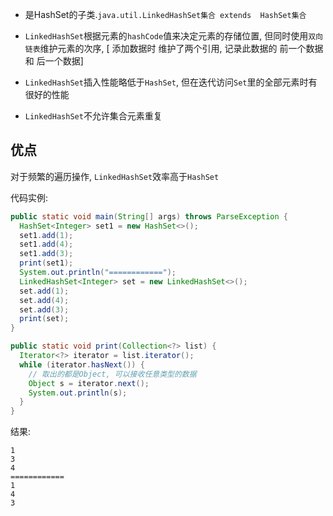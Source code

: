 - 是HashSet的子类.`java.util.LinkedHashSet集合 extends  HashSet集合`

- `LinkedHashSet`根据元素的`hashCode`值来决定元素的存储位置, 但同时使用`双向链表`维护元素的次序, [ 添加数据时 维护了两个引用, 记录此数据的 前一个数据 和 后一个数据]
- `LinkedHashSet`插入性能略低于`HashSet`, 但在迭代访问`Set`里的全部元素时有很好的性能
- `LinkedHashSet`不允许集合元素重复

## 优点

对于频繁的遍历操作, `LinkedHashSet`效率高于`HashSet`

代码实例:

```java
public static void main(String[] args) throws ParseException {
  HashSet<Integer> set1 = new HashSet<>();
  set1.add(1);
  set1.add(4);
  set1.add(3);
  print(set1);
  System.out.println("============");
  LinkedHashSet<Integer> set = new LinkedHashSet<>();
  set.add(1);
  set.add(4);
  set.add(3);
  print(set);
}

public static void print(Collection<?> list) {
  Iterator<?> iterator = list.iterator();
  while (iterator.hasNext()) {
    // 取出的都是Object, 可以接收任意类型的数据
    Object s = iterator.next();
    System.out.println(s);
  }
}
```

结果:

```
1
3
4
============
1
4
3
```

